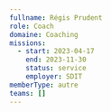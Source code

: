 ```yaml
---
fullname: Régis Prudent
role: Coach
domaine: Coaching
missions:
  - start: 2023-04-17
    end: 2023-11-30
    status: service
    employer: SDIT
memberType: autre
teams: []
---
```


